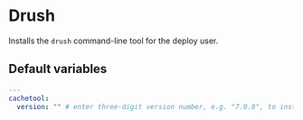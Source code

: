 # Drush
Installs the `drush` command-line tool for the deploy user.
<!--ROLEVARS-->
## Default variables
```yaml
---
cachetool:
  version: "" # enter three-digit version number, e.g. "7.0.0", to install a specific version. If not specified, will be installed depending on the php version.

```

<!--ENDROLEVARS-->
